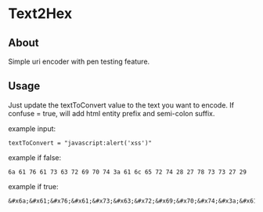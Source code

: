 # Text2Hex

## About <a name = "about"></a>

Simple uri encoder with pen testing feature.

## Usage <a name = "usage"></a>

Just update the textToConvert value to the text you want to encode. If confuse = true, will add html entity prefix and semi-colon suffix.




example input:
```
textToConvert = "javascript:alert('xss')"
```

example if false:
```
6a 61 76 61 73 63 72 69 70 74 3a 61 6c 65 72 74 28 27 78 73 73 27 29
```

example if true:
```
&#x6a;&#x61;&#x76;&#x61;&#x73;&#x63;&#x72;&#x69;&#x70;&#x74;&#x3a;&#x61;&#x6c;&#x65;&#x72;&#x74;&#x28;&#x27;&#x78;&#x73;&#x73;&#x27;&#x29;
```